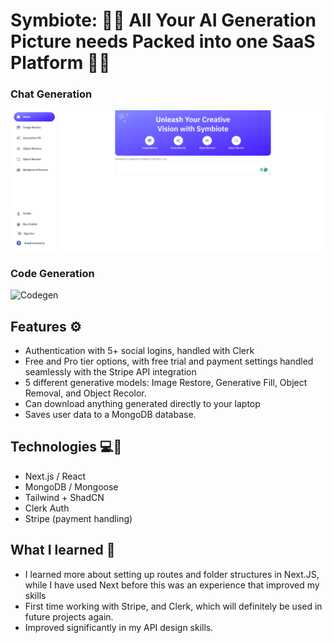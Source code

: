 # Symbiote: 🎵🌟 All Your AI Generation Picture needs Packed into one SaaS Platform 🎨🔥

### Chat Generation
<img width="1136" alt="Prodigy" src="https://github.com/KRuddra/Symbiote/blob/main/components/Screenshot%202024-08-04%20194520.png">

### Code Generation
<img width="1136" alt="Codegen" src="https://github.com/Akshat-shah05/Prodigy/assets/133422818/8854a57f-7647-4a4b-95d2-077001e6a5bb">

## Features ⚙️
- Authentication with 5+ social logins, handled with Clerk
- Free and Pro tier options, with free trial and payment settings handled seamlessly with the Stripe API integration
- 5 different generative models: Image Restore, Generative Fill, Object Removal, and Object Recolor.
- Can download anything generated directly to your laptop
- Saves user data to a MongoDB database.

## Technologies 💻🔐
- Next.js / React
- MongoDB / Mongoose
- Tailwind + ShadCN
- Clerk Auth
- Stripe (payment handling)

## What I learned 🧠
- I learned more about setting up routes and folder structures in Next.JS, while I have used Next before this was an experience that improved my skills
- First time working with Stripe, and Clerk, which will definitely be used in future projects again.
- Improved significantly in my API design skills.
